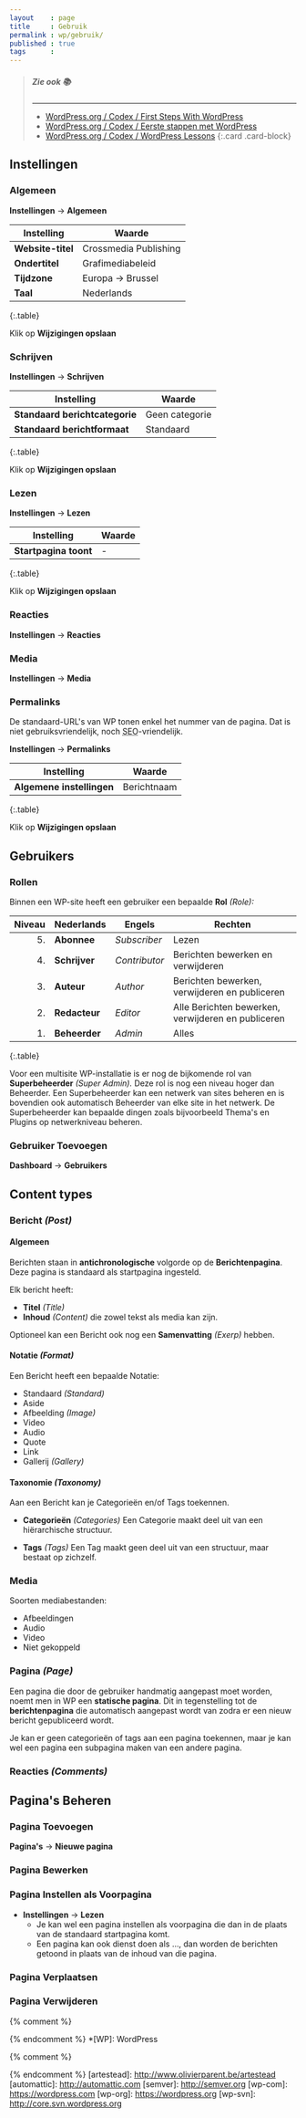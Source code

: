 ```yaml
---
layout    : page
title     : Gebruik
permalink : wp/gebruik/
published : true
tags      :
---
```


> ##### Zie ook :books:
> ---
> - [WordPress.org / Codex / First Steps With WordPress](http://codex.wordpress.org/First_Steps_With_WordPress)
> - [WordPress.org / Codex / Eerste stappen met WordPress](http://codex.wordpress.org/nl:Eerste_stappen_met_WordPress)
> - [WordPress.org / Codex / WordPress Lessons](http://codex.wordpress.org/WordPress_Lessons)
{:.card .card-block}

Instellingen
------------

### Algemeen

**Instellingen** → **Algemeen**

| Instelling        | Waarde                |
|-------------------|-----------------------|
| **Website-titel** | Crossmedia Publishing |
| **Ondertitel**    | Grafimediabeleid      |
| **Tijdzone**      | Europa → Brussel      |
| **Taal**          | Nederlands            |
{:.table}

Klik op **Wijzigingen opslaan**

### Schrijven

**Instellingen** → **Schrijven**

| Instelling                     | Waarde         |
|--------------------------------|----------------|
| **Standaard berichtcategorie** | Geen categorie | 
| **Standaard berichtformaat**   | Standaard      |
{:.table}

Klik op **Wijzigingen opslaan**

### Lezen

**Instellingen** → **Lezen**

| Instelling                     | Waarde         |
|--------------------------------|----------------|
| **Startpagina toont**          | -              |
{:.table}

Klik op **Wijzigingen opslaan**

### Reacties

**Instellingen** → **Reacties**

### Media

**Instellingen** → **Media**

### Permalinks

De standaard-URL's van WP tonen enkel het nummer van de pagina. Dat is niet gebruiksvriendelijk, noch <abbr title="Search Engine Optimization">SEO</abbr>-vriendelijk.

**Instellingen** → **Permalinks**

| Instelling                | Waarde      |
|---------------------------|-------------|
| **Algemene instellingen** | Berichtnaam |
{:.table}

Klik op **Wijzigingen opslaan**

Gebruikers
----------

### Rollen

Binnen een WP-site heeft een gebruiker een bepaalde **Rol** *(Role):* 

| Niveau | Nederlands     | Engels        | Rechten                                            |
|-------:|----------------|---------------|----------------------------------------------------|
|     5. | **Abonnee**    | *Subscriber*  | Lezen                                              |
|     4. | **Schrijver**  |	*Contributor* | Berichten bewerken en verwijderen                  |
|     3. | **Auteur**	  |	*Author*      | Berichten bewerken, verwijderen en publiceren      |
|     2. | **Redacteur**  |	*Editor*      | Alle Berichten bewerken, verwijderen en publiceren |
|     1. | **Beheerder**  |	*Admin*       | Alles                                              |
{:.table}

Voor een multisite WP-installatie is er nog de bijkomende rol van **Superbeheerder** *(Super Admin).* Deze rol is nog een niveau hoger dan Beheerder. Een Superbeheerder kan een netwerk van sites beheren en is bovendien ook automatisch Beheerder van elke site in het netwerk. De Superbeheerder kan bepaalde dingen zoals bijvoorbeeld Thema's en Plugins op netwerkniveau beheren.

### Gebruiker Toevoegen

**Dashboard** → **Gebruikers**

Content types
-------------

### Bericht *(Post)*

#### Algemeen

Berichten staan in **antichronologische** volgorde op de **Berichtenpagina**. Deze pagina is standaard als startpagina ingesteld.

Elk bericht heeft:

 - **Titel** *(Title)*
 - **Inhoud** *(Content)* die zowel tekst als media kan zijn.

Optioneel kan een Bericht ook nog een **Samenvatting** *(Exerp)* hebben.

#### Notatie *(Format)*

Een Bericht heeft een bepaalde Notatie:

 - Standaard *(Standard)*
 - Aside
 - Afbeelding *(Image)*
 - Video
 - Audio
 - Quote
 - Link
 - Gallerij *(Gallery)*

#### Taxonomie *(Taxonomy)*

Aan een Bericht kan je Categorieën en/of Tags toekennen.

 - **Categorieën** *(Categories)*
	Een Categorie maakt deel uit van een hiërarchische structuur.

 - **Tags** *(Tags)*
	Een Tag maakt geen deel uit van een structuur, maar bestaat op zichzelf.

### Media

Soorten mediabestanden:

 - Afbeeldingen
 - Audio
 - Video
 - Niet gekoppeld

### Pagina *(Page)*

Een pagina die door de gebruiker handmatig aangepast moet worden, noemt men in WP een **statische pagina**. Dit in tegenstelling tot de **berichtenpagina** die automatisch aangepast wordt van zodra er een nieuw bericht gepubliceerd wordt.

Je kan er geen categorieën of tags aan een pagina toekennen, maar je kan wel een pagina een subpagina maken van een andere pagina.

### Reacties *(Comments)*

Pagina's Beheren
----------------

### Pagina Toevoegen

**Pagina's** → **Nieuwe pagina**

### Pagina Bewerken

### Pagina Instellen als Voorpagina

 - **Instellingen** → **Lezen**
   - Je kan wel een pagina instellen als voorpagina die dan in de plaats van de standaard startpagina komt.
   - Een pagina kan ook dienst doen als …, dan worden de berichten getoond in plaats van de inhoud van die pagina.

### Pagina Verplaatsen

### Pagina Verwijderen

{% comment %}
<!-- ⚓ Afkortingen -->
{% endcomment %}
*[WP]:                      WordPress

{% comment %}
<!-- ⚓ Hyperlinks -->
{% endcomment %}
[artestead]:                http://www.olivierparent.be/artestead
[automattic]:               http://automattic.com
[semver]:                   http://semver.org
[wp-com]:                   https://wordpress.com
[wp-org]:                   https://wordpress.org
[wp-svn]:                   http://core.svn.wordpress.org